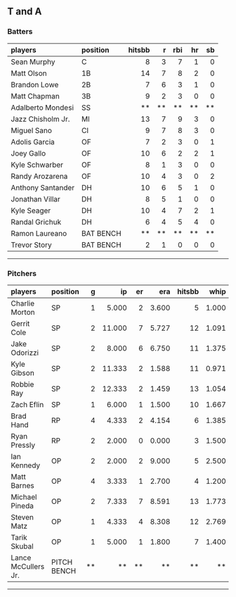 ## T and A

### Batters

 
|players           |position  | hitsbb|  r| rbi| hr| sb| 
|:-----------------|:---------|------:|--:|---:|--:|--:| 
|Sean Murphy       |C         |      8|  3|   7|  1|  0| 
|Matt Olson        |1B        |     14|  7|   8|  2|  0| 
|Brandon Lowe      |2B        |      7|  6|   3|  1|  0| 
|Matt Chapman      |3B        |      9|  2|   3|  0|  0| 
|Adalberto Mondesi |SS        |     **| **|  **| **| **| 
|Jazz Chisholm Jr. |MI        |     13|  7|   9|  3|  0| 
|Miguel Sano       |CI        |      9|  7|   8|  3|  0| 
|Adolis Garcia     |OF        |      7|  2|   3|  0|  1| 
|Joey Gallo        |OF        |     10|  6|   2|  2|  1| 
|Kyle Schwarber    |OF        |      8|  1|   3|  0|  0| 
|Randy Arozarena   |OF        |     10|  4|   3|  0|  2| 
|Anthony Santander |DH        |     10|  6|   5|  1|  0| 
|Jonathan Villar   |DH        |      8|  5|   1|  0|  0| 
|Kyle Seager       |DH        |     10|  4|   7|  2|  1| 
|Randal Grichuk    |DH        |      6|  4|   5|  4|  0| 
|Ramon Laureano    |BAT BENCH |     **| **|  **| **| **| 
|Trevor Story      |BAT BENCH |      2|  1|   0|  0|  0| 


* * *

### Pitchers

 
|players             |position    |  g|     ip| er|   era| hitsbb|  whip| so|  w| sv| 
|:-------------------|:-----------|--:|------:|--:|-----:|------:|-----:|--:|--:|--:| 
|Charlie Morton      |SP          |  1|  5.000|  2| 3.600|      5| 1.000|  5|  1|  0| 
|Gerrit Cole         |SP          |  2| 11.000|  7| 5.727|     12| 1.091| 16|  1|  0| 
|Jake Odorizzi       |SP          |  2|  8.000|  6| 6.750|     11| 1.375|  8|  1|  0| 
|Kyle Gibson         |SP          |  2| 11.333|  2| 1.588|     11| 0.971| 10|  1|  0| 
|Robbie Ray          |SP          |  2| 12.333|  2| 1.459|     13| 1.054| 22|  1|  0| 
|Zach Eflin          |SP          |  1|  6.000|  1| 1.500|     10| 1.667|  7|  0|  0| 
|Brad Hand           |RP          |  4|  4.333|  2| 4.154|      6| 1.385|  4|  1|  2| 
|Ryan Pressly        |RP          |  2|  2.000|  0| 0.000|      3| 1.500|  1|  0|  2| 
|Ian Kennedy         |OP          |  2|  2.000|  2| 9.000|      5| 2.500|  2|  0|  1| 
|Matt Barnes         |OP          |  4|  3.333|  1| 2.700|      4| 1.200|  6|  1|  2| 
|Michael Pineda      |OP          |  2|  7.333|  7| 8.591|     13| 1.773|  3|  0|  0| 
|Steven Matz         |OP          |  1|  4.333|  4| 8.308|     12| 2.769|  3|  0|  0| 
|Tarik Skubal        |OP          |  1|  5.000|  1| 1.800|      7| 1.400| 11|  1|  0| 
|Lance McCullers Jr. |PITCH BENCH | **|     **| **|    **|     **|    **| **| **| **| 


* * *


